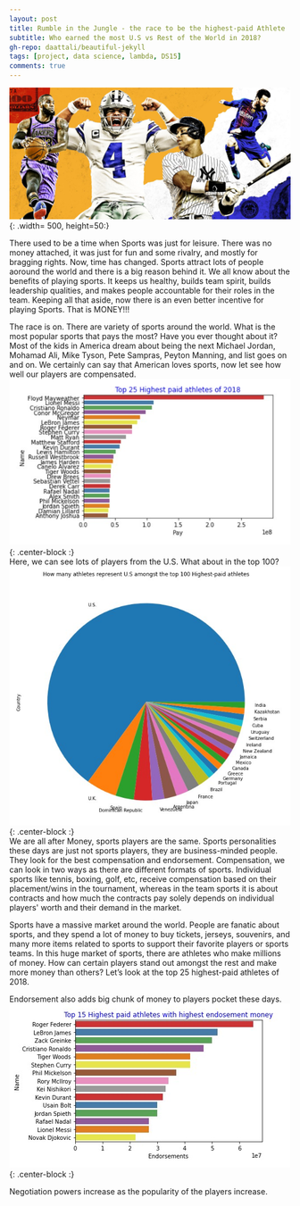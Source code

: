 ```yaml
---
layout: post
title: Rumble in the Jungle - the race to be the highest-paid Athlete
subtitle: Who earned the most U.S vs Rest of the World in 2018?
gh-repo: daattali/beautiful-jekyll
tags: [project, data science, lambda, DS15]
comments: true
---
```

![](/img/athletes.jpg){: .width= 500, height=50:}

There used to be a time when Sports was just for leisure. There was no money attached, it was just for fun and some rivalry, and mostly for bragging rights. Now, time has changed. Sports attract lots of people aoround the world and there is a big reason behind it. We all know about the benefits of playing sports. It keeps us healthy, builds team spirit, builds leadership qualities, and makes people accountable for their roles in the team. Keeping all that aside, now there is an even better incentive for playing Sports. That is MONEY!!!  

The race is on. There are variety of sports around the world. What is the most popular sports that pays the most? Have you ever thought about it? Most of the kids in America dream about being the next Michael Jordan, Mohamad Ali, Mike Tyson, Pete Sampras, Peyton Manning, and list goes on and on. We certainly can say that American loves sports, now let see how well our players are compensated.  
![Plot](/img/top25.jpg){: .center-block :}  
Here, we can see lots of players from the U.S. What about in the top 100?  
![](/img/usa.jpg){: .center-block :}  
We are all after Money, sports players are the same. Sports personalities these days are just not sports players, they are business-minded people. They look for the best compensation and endorsement. Compensation, we can look in two ways as there are different formats of sports. Individual sports like tennis, boxing, golf, etc, receive compensation based on their placement/wins in the tournament, whereas in the team sports it is about contracts and how much the contracts pay solely depends on individual players' worth and their demand in the market.  

Sports have a massive market around the world. People are fanatic about sports, and they spend a lot of money to buy tickets, jerseys, souvenirs, and many more items related to sports to support their favorite players or sports teams. In this huge market of sports, there are athletes who make millions of money. How can certain players stand out amongst the rest and make more money than others? Let’s look at the top 25 highest-paid athletes of 2018.  

Endorsement also adds big chunk of money to players pocket these days. 
  ![Plot](/img/barplot.jpg){: .center-block :}
  
  Negotiation powers increase as the popularity of the players increase. 

